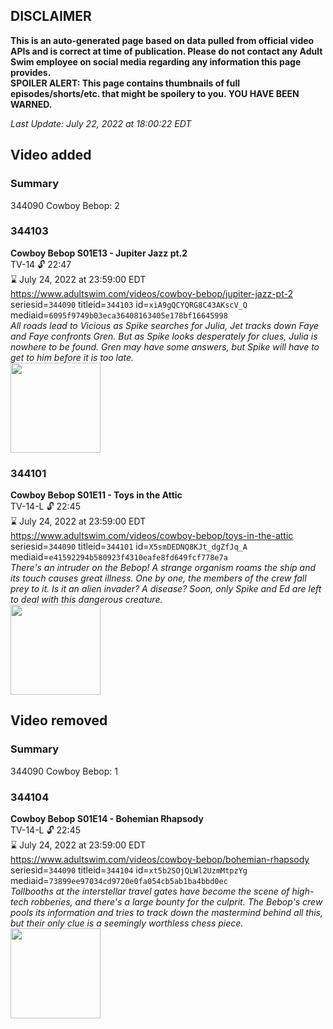 ## DISCLAIMER
**This is an auto-generated page based on data pulled from official video APIs and is correct at time of publication. Please do not contact any Adult Swim employee on social media regarding any information this page provides.**  
**SPOILER ALERT: This page contains thumbnails of full episodes/shorts/etc. that might be spoilery to you. YOU HAVE BEEN WARNED.**  

_Last Update: July 22, 2022 at 18:00:22 EDT_
## Video added
### Summary
344090 Cowboy Bebop: 2  
### 344103
**Cowboy Bebop S01E13 - Jupiter Jazz pt.2**  
TV-14 🔓 22:47  
⌛ July 24, 2022 at 23:59:00 EDT  
https://www.adultswim.com/videos/cowboy-bebop/jupiter-jazz-pt-2  
seriesid=`344090` titleid=`344103` id=`xiA9gQCYQRG8C43AKscV_Q` mediaid=`6095f9749b03eca36408163405e178bf16645998`  
_All roads lead to Vicious as Spike searches for Julia, Jet tracks down Faye and Faye confronts Gren. But as Spike looks desperately for clues, Julia is nowhere to be found. Gren may have some answers, but Spike will have to get to him before it is too late._  
<a href="https://media.cdn.adultswim.com/uploads/20200303/thumbnails/2_20331038149-cowboybebop_113.jpg"><img src="https://media.cdn.adultswim.com/uploads/20200303/thumbnails/2_20331038149-cowboybebop_113.jpg" height="144px" /></a>
### 344101
**Cowboy Bebop S01E11 - Toys in the Attic**  
TV-14-L 🔓 22:45  
⌛ July 24, 2022 at 23:59:00 EDT  
https://www.adultswim.com/videos/cowboy-bebop/toys-in-the-attic  
seriesid=`344090` titleid=`344101` id=`X5smDEDNQ8KJt_dgZfJq_A` mediaid=`e41592294b580923f4310eafe8fd649fcf778e7a`  
_There's an intruder on the Bebop!  A strange organism roams the ship and its touch causes great illness.  One by one, the members of the crew fall prey to it.  Is it an alien invader?  A disease? Soon, only Spike and Ed are left to deal with this dangerous creature._  
<a href="https://media.cdn.adultswim.com/uploads/20200303/thumbnails/2_20331027213-cowboybebop_111.jpg"><img src="https://media.cdn.adultswim.com/uploads/20200303/thumbnails/2_20331027213-cowboybebop_111.jpg" height="144px" /></a>
## Video removed
### Summary
344090 Cowboy Bebop: 1  
### 344104
**Cowboy Bebop S01E14 - Bohemian Rhapsody**  
TV-14-L 🔓 22:45  
⌛ July 24, 2022 at 23:59:00 EDT  
https://www.adultswim.com/videos/cowboy-bebop/bohemian-rhapsody  
seriesid=`344090` titleid=`344104` id=`xt5b2SOjQLWl2UzmMtpzYg` mediaid=`73899ee97034cd9720e0fa054cb5ab1ba4bbd0ec`  
_Tollbooths at the interstellar travel gates have become the scene of high-tech robberies, and there's a large bounty for the culprit. The Bebop's crew pools its information and tries to track down the mastermind behind all this, but their only clue is a seemingly worthless chess piece._  
<a href="https://media.cdn.adultswim.com/uploads/20200303/thumbnails/2_20331038303-cowboybebop_114.jpg"><img src="https://media.cdn.adultswim.com/uploads/20200303/thumbnails/2_20331038303-cowboybebop_114.jpg" height="144px" /></a>
